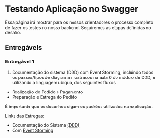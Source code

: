 # Testando Aplicação no Swagger

Essa página irá mostrar para os nossos orientadores o processo completo de fazer os testes no nosso backend. Seguiremos
as etapas definidas no desafio.

## Entregáveis

### Entregável 1

1. Documentação do sistema (DDD) com Event Storming, incluindo todos os passos/tipos de diagrama mostrados na aula 6 do
módulo de DDD, e utilizando a linguagem ubíqua, dos seguintes fluxos:

- Realização do Pedido e Pagamento
- Preparação e Entrega do Pedido

É importante que os desenhos sigam os padrões utilizados na explicação.

Links das Entregas:  
- Documentação do Sistema [(DDD)](https://software-architecture-fiap.github.io/tech-challenge/ddd/)   
- Com [Event Storming](https://software-architecture-fiap.github.io/tech-challenge/event-storming/)
